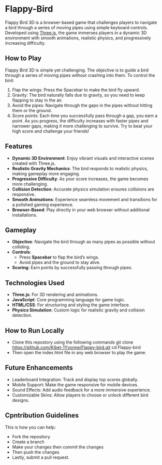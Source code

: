 # Flappy-Bird

Flappy Bird 3D is a browser-based game that challenges players to navigate a bird through a series of moving pipes using simple keyboard controls. Developed using [Three.js](https://threejs.org/), the game immerses players in a dynamic 3D environment with smooth animations, realistic physics, and progressively increasing difficulty.

## How to Play
Flappy Bird 3D is simple yet challenging. The objective is to guide a bird through a series of moving pipes without crashing into them. 
To control the bird:
1. Flap the wings: Press the Spacebar to make the bird fly upward.
2. Gravity: The bird naturally falls due to gravity, so you need to keep flapping to stay in the air.
3. Avoid the pipes: Navigate through the gaps in the pipes without hitting them or the ground.
4. Score points: Each time you successfully pass through a gap, you earn a point.
As you progress, the difficulty increases with faster pipes and narrower gaps, making it more challenging to survive. Try to beat your high score and challenge your friends!

## Features
- **Dynamic 3D Environment**: Enjoy vibrant visuals and interactive scenes created with Three.js.
- **Realistic Gravity Mechanics**: The bird responds to realistic physics, making gameplay more engaging.
- **Progressive Difficulty**: As your score increases, the game becomes more challenging.
- **Collision Detection**: Accurate physics simulation ensures collisions are responsive.
- **Smooth Animations**: Experience seamless movement and transitions for a polished gaming experience.
- **Browser-Based**: Play directly in your web browser without additional installations.

## Gameplay
- **Objective**: Navigate the bird through as many pipes as possible without colliding.
- **Controls**:
  - Press **Spacebar** to flap the bird’s wings.
  - Avoid pipes and the ground to stay alive.
- **Scoring**: Earn points by successfully passing through pipes.

## Technologies Used
- **Three.js**: For 3D rendering and animations.
- **JavaScript**: Core programming language for game logic.
- **HTML/CSS**: For structuring and styling the game interface.
- **Physics Simulation**: Custom logic for realistic gravity and collision detection.

## How to Run Locally
- Clone this repostory using the following commands
       git clone https://github.com/Kibet-1Yvonne/Flappy-bird.git
       cd Flappy-bird
- Then open the index.html file in any web browser to play the game.
## Future Enhancements
- Leaderboard Integration: Track and display top scores globally.
- Mobile Support: Make the game responsive for mobile devices.
- Sound Effects: Add audio feedback for a more immersive experience.
- Customizable Skins: Allow players to choose or unlock different bird designs.

## Cpntribution Guidelines
This is how you can help:
- Fork the repository
- Create a branch
- Make your changes then commit the changes
- Then push the changes
- Lastly, submit a pull request.

  
 
